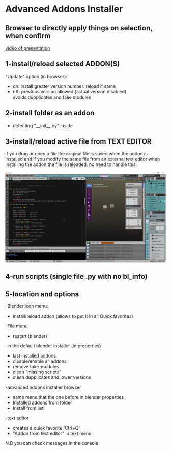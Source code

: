 # Advanced Addons Installer  
## Browser to directly apply things on selection, when confirm  
  
[video of presentation](https://youtu.be/-N1ua8GWvqI)    
  
## 1-install/reload selected ADDON(S)  
 "Update" option (in browser):  
* on: install greater version number. reload if same  
* off: previous version allowed (actual version disabled)  
avoids dupplicates and fake modules  
     
## 2-install folder as an addon  
* detecting  "\_\_init\_\_.py" inside  
  
## 3-install/reload active file from TEXT EDITOR  
if you drag or open a file the original file is saved when the addon is installed
and if you modify the same file from an external text editor when installing the addon 
the file is reloaded. no need to handle this   
   
![](from_text_editor_.gif)  
  
## 4-run scripts (single file .py with no bl_info)  
  
## 5-location and options 
  
-Blender icon menu:  
 *  install/reload addon (allows to put it in all Quick favorites)  
   
-File menu  
* restart (blender)  
  
-in the default blender installer (in properties)  
* last installed addons  
* disable/enable all addons  
* remove fake-modules  
* clean "missing scripts"  
* clean dupplicates and lower versions  
  
-advanced addons installer browser  
* same menu that the one before in blender properties
* Installed addons from folder  
* Install from list   

 -text editor  
  * creates a quick favorite 'Ctrl+Q' 
  * "Addon from text editor" in text menu

N.B you can check messages in the console


